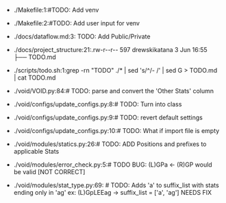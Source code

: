 - ./Makefile:1:#TODO: Add venv

- ./Makefile:2:#TODO: Add user input for venv

- ./docs/dataflow.md:3: TODO: Add Public/Private

- ./docs/project_structure:21:.rw-r--r--   597 drewskikatana  3 Jun 16:55 ├── TODO.md

- ./scripts/todo.sh:1:grep -rn "TODO" ./* | sed 's/^/- /' | sed G > TODO.md | cat TODO.md

- ./void/VOID.py:84:# TODO: parse and convert the 'Other Stats' column

- ./void/configs/update_configs.py:8:# TODO: Turn into class

- ./void/configs/update_configs.py:9:# TODO: revert default settings

- ./void/configs/update_configs.py:10:# TODO: What if import file is empty

- ./void/modules/statics.py:26:# TODO: ADD Positions and prefixes to applicable Stats

- ./void/modules/error_check.py:5:# TODO BUG: (L)GPa <- (R)GP would be valid [NOT CORRECT] 

- ./void/modules/stat_type.py:69:    # TODO: Adds 'a' to suffix_list with stats ending only in 'ag' ex: (L)GpLEEag -> suffix_list = ['a', 'ag'] NEEDS FIX

